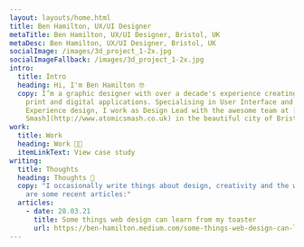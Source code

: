```yaml
---
layout: layouts/home.html
title: Ben Hamilton, UX/UI Designer
metaTitle: Ben Hamilton, UX/UI Designer, Bristol, UK
metaDesc: Ben Hamilton, UX/UI Designer, Bristol, UK
socialImage: /images/3d_project_1-2x.jpg
socialImageFallback: /images/3d_project_1-2x.jpg
intro:
  title: Intro
  heading: Hi, I'm Ben Hamilton 🤓
  copy: I’m a graphic designer with over a decade's experience creating works for
    print and digital applications. Specialising in User Interface and User
    Experience design, I work as Design Lead with the awesome team at [Atomic
    Smash](http://www.atomicsmash.co.uk) in the beautiful city of Bristol, UK
work:
  title: Work
  heading: Work 👨‍🍳
  itemLinkText: View case study
writing:
  title: Thoughts
  heading: Thoughts 🧠
  copy: "I occasionally write things about design, creativity and the web. Here
    are some recent articles:"
  articles:
    - date: 28.03.21
      title: Some things web design can learn from my toaster
      url: https://ben-hamilton.medium.com/some-things-web-design-can-learn-from-my-toaster-72741edd2540
---
```

